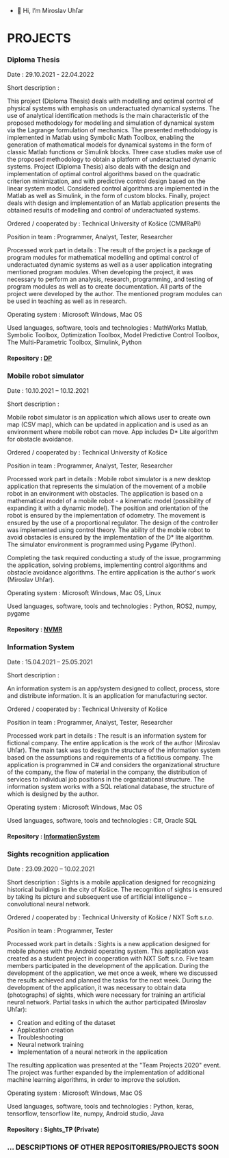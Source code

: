 - 👋 Hi, I’m Miroslav Uhľar

# PROJECTS

### Diploma Thesis

Date :	29.10.2021 - 22.04.2022

Short description	:

This project (Diploma Thesis) deals with modelling and optimal control of physical systems with emphasis on underactuated dynamical systems. The use of analytical identification methods is the main characteristic of the proposed methodology for modelling and simulation of dynamical system via the Lagrange formulation of mechanics. The presented methodology is implemented in Matlab using Symbolic Math Toolbox, enabling the generation of mathematical models for dynamical systems in the form of classic Matlab functions or Simulink blocks. Three case studies make use of the proposed methodology to obtain a platform of underactuated dynamic systems. Project (Diploma Thesis) also deals with the design and implementation of optimal control algorithms based on the quadratic criterion minimization, and with predictive control design based on the linear system model. Considered control algorithms are implemented in the Matlab as well as Simulink, in the form of custom blocks. Finally, project deals with design and implementation of an Matlab application presents the obtained results of modelling and control of underactuated systems. 

Ordered / cooperated by	:	Technical University of Košice (CMMRaPI)

Position in team	:	Programmer, Analyst, Tester, Researcher

Processed work part in details	:	The result of the project is a package of program modules for mathematical modelling and optimal control of underactuated dynamic systems as well as a user application integrating mentioned program modules. When developing the project, it was necessary to perform an analysis, research, programming, and testing of program modules as well as to create documentation. All parts of the project were developed by the author. The mentioned program modules can be used in teaching as well as in research.

Operating system	:	Microsoft Windows, Mac OS

Used languages, software, tools and technologies	:	MathWorks Matlab, Symbolic Toolbox, Optimization Toolbox, Model Predictive Control Toolbox, The Multi-Parametric Toolbox, Simulink, Python


#### Repository : [DP](https://github.com/mirouhlar/DP)

### Mobile robot simulator

Date	:	10.10.2021 – 10.12.2021

Short description	:

Mobile robot simulator is an application which allows user to create own map (CSV map), which can be updated in application and is used as an environment where mobile robot can move. App includes D* Lite algorithm for obstacle avoidance. 

Ordered / cooperated by	:	Technical University of Košice 

Position in team	:	Programmer, Analyst, Tester, Researcher

Processed work part in details	:	Mobile robot simulator is a new desktop application that represents the simulation of the movement of a mobile robot in an environment with obstacles. The application is based on a mathematical model of a mobile robot - a kinematic model (possibility of expanding it with a dynamic model). The position and orientation of the robot is ensured by the implementation of odometry. The movement is ensured by the use of a proportional regulator. The design of the controller was implemented using control theory. The ability of the mobile robot to avoid obstacles is ensured by the implementation of the D* lite algorithm. The simulator environment is programmed using Pygame (Python).

Completing the task required conducting a study of the issue, programming the application, solving problems, implementing control algorithms and obstacle avoidance algorithms. The entire application is the author's work (Miroslav Uhľar).

Operating system	:	Microsoft Windows, Mac OS, Linux

Used languages, software, tools and technologies	:	Python, ROS2, numpy, pygame


#### Repository : [NVMR](https://github.com/mirouhlar/NMVR)

### Information System

Date	:	15.04.2021 – 25.05.2021

Short description	:

An information system is an app/system designed to collect, process, store and distribute information. It is an application for manufacturing sector. 

Ordered / cooperated by	:	Technical University of Košice 

Position in team	:	Programmer, Analyst, Tester, Researcher

Processed work part in details	:	The result is an information system for fictional company. The entire application is the work of the author (Miroslav Uhľar). The main task was to design the structure of the information system based on the assumptions and requirements of a fictitious company. The application is programmed in C# and considers the organizational structure of the company, the flow of material in the company, the distribution of services to individual job positions in the organizational structure. The information system works with a SQL relational database, the structure of which is designed by the author.
 

Operating system	:	Microsoft Windows, Mac OS

Used languages, software, tools and technologies	:	C#, Oracle SQL 

#### Repository : [InformationSystem](https://github.com/mirouhlar/InformationSystem)

### Sights recognition application

Date	:	23.09.2020 – 10.02.2021

Short description	:
Sights is a mobile application designed for recognizing historical buildings in the city of Košice. The recognition of sights is ensured by taking its picture and subsequent use of artificial intelligence – convolutional neural network.  

Ordered / cooperated by	:	Technical University of Košice / NXT Soft s.r.o.

Position in team	:	Programmer, Tester

Processed work part in details	:	Sights is a new application designed for mobile phones with the Android operating system. This application was created as a student project in cooperation with NXT Soft s.r.o. Five team members participated in the development of the application. During the development of the application, we met once a week, where we discussed the results achieved and planned the tasks for the next week. During the development of the application, it was necessary to obtain data (photographs) of sights, which were necessary for training an artificial neural network.
Partial tasks in which the author participated (Miroslav Uhľar):
- Creation and editing of the dataset
- Application creation
- Troubleshooting
- Neural network training
- Implementation of a neural network in the application 

The resulting application was presented at the "Team Projects 2020" event. The project was further expanded by the implementation of additional machine learning algorithms, in order to improve the solution.

Operating system	:	Microsoft Windows, Mac OS

Used languages, software, tools and technologies	:	Python, keras, tensorflow, tensorflow lite, numpy, Android studio, Java



#### Repository :  Sights_TP (Private)


### ... DESCRIPTIONS OF OTHER REPOSITORIES/PROJECTS SOON

<!---
mirouhlar/mirouhlar is a ✨ special ✨ repository because its `README.md` (this file) appears on your GitHub profile.
You can click the Preview link to take a look at your changes.
--->
